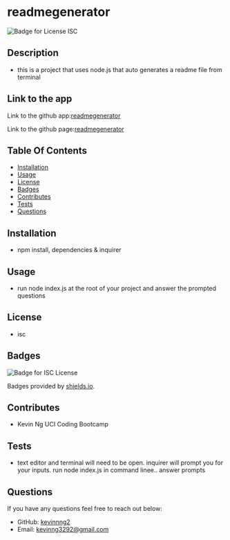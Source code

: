 
# readmegenerator

![Badge for License ISC](https://img.shields.io/badge/ISC-License-blue)


## Description
* this is a project that uses node.js that auto generates a readme file from terminal


## Link to the app
Link to the github app:[readmegenerator](https://github.com/kevinnng2/readmegenerator)

Link to the github page:[readmegenerator](https://kevinnng2.github.io/readmegenerator/)

## Table Of Contents

-   [Installation](#installation)
-   [Usage](#usage)
-   [License](#license)
-   [Badges](#badges)
-   [Contributes](#contributes)
-   [Tests](#tests)
-   [Questions](#questions)

## Installation
* npm install, dependencies & inquirer


## Usage
* run node index.js at the root of your project and answer the prompted questions


## License
* isc

## Badges
  ![Badge for ISC License ](https://img.shields.io/badge/ISC-License-blue)

  Badges provided by [shields.io](https://shields.io/).

## Contributes
* Kevin Ng UCI Coding Bootcamp

## Tests
* text editor and terminal will need to be open. inquirer will prompt you for your inputs. run node index.js in command linee.. answer prompts


## Questions
If you have any questions feel free to reach out below:
* GitHub: [kevinnng2](https://github.com/kevinnng2)
* Email: [kevinng3292@gmail.com](mailto:kevinng3292@gmail.com)


